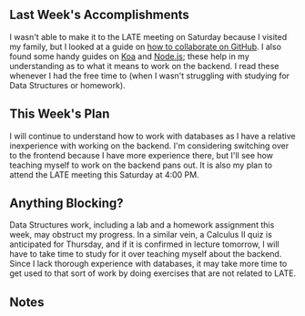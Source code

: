 ## Last Week's Accomplishments

I wasn't able to make it to the LATE meeting on Saturday because I visited my family, but I looked at a guide on [how to collaborate on GitHub](https://code.tutsplus.com/tutorials/how-to-collaborate-on-github--net-34267). I also found some handy guides on [Koa](https://github.com/koajs/kick-off-koa) and [Node.js](https://www.w3schools.com/nodejs/default.asp); these help in my understanding as to what it means to work on the backend. I read these whenever I had the free time to (when I wasn't struggling with studying for Data Structures or homework).

## This Week's Plan

I will continue to understand how to work with databases as I have a relative inexperience with working on the backend. I'm considering switching over to the frontend because I have more experience there, but I'll see how teaching myself to work on the backend pans out. It is also my plan to attend the LATE meeting this Saturday at 4:00 PM.

## Anything Blocking?

Data Structures work, including a lab and a homework assignment this week, may obstruct my progress. In a similar vein, a Calculus II quiz is anticipated for Thursday, and if it is confirmed in lecture tomorrow, I will have to take time to study for it over teaching myself about the backend. Since I lack thorough experience with databases, it may take more time to get used to that sort of work by doing exercises that are not related to LATE.

## Notes

